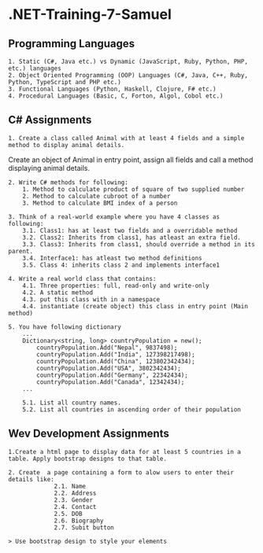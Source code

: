 # .NET-Training-7-Samuel

## Programming Languages 
    1. Static (C#, Java etc.) vs Dynamic (JavaScript, Ruby, Python, PHP, etc.) languages
    2. Object Oriented Programming (OOP) Languages (C#, Java, C++, Ruby, Python, TypeScript and PHP etc.)
    3. Functional Languages (Python, Haskell, Clojure, F# etc.)
    4. Procedural Languages (Basic, C, Forton, Algol, Cobol etc.)

## C# Assignments

    1. Create a class called Animal with at least 4 fields and a simple method to display animal details.
   Create an object of Animal in entry point, assign all fields and call a method displaying animal details.

    2. Write C# methods for following: 
        1. Method to calculate product of square of two supplied number
        2. Method to calculate cubroot of a number
        3. Method to calculate BMI index of a person

    3. Think of a real-world example where you have 4 classes as following:
        3.1. Class1: has at least two fields and a overridable method
        3.2. Class2: Inherits from class1, has atleast an extra field.
        3.3. Class3: Inherits from class1, should override a method in its parent.
        3.4. Interface1: has atleast two method definitions 
        3.5. Class 4: inherits class 2 and implements interface1

    4. Write a real world class that contains:
        4.1. Three properties: full, read-only and write-only 
        4.2. A static method
        4.3. put this class with in a namespace
        4.4. instantiate (create object) this class in entry point (Main method)

    5. You have following dictionary
        ...
        Dictionary<string, long> countryPopulation = new();
            countryPopulation.Add("Nepal", 9837498);
            countryPopulation.Add("India", 127398217498);
            countryPopulation.Add("China", 123802342434);
            countryPopulation.Add("USA", 3802342434);
            countryPopulation.Add("Germany", 22342434);
            countryPopulation.Add("Canada", 12342434);
        ...

        5.1. List all country names.
        5.2. List all countries in ascending order of their population

## Wev Development Assignments
    
    1.Create a html page to display data for at least 5 countries in a table. Apply bootstrap designs to that table.
    
    2. Create  a page containing a form to alow users to enter their details like: 
                 2.1. Name
                 2.2. Address
                 2.3. Gender
                 2.4. Contact
                 2.5. DOB
                 2.6. Biography
                 2.7. Subit button

    > Use bootstrap design to style your elements
